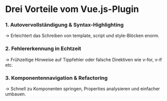 # Drei Vorteile vom Vue.js-Plugin

### 1. Autovervollständigung & Syntax-Highlighting
&rarr; Erleichtert das Schreiben von template, script und style-Blöcken enorm.

### 2. Fehlererkennung in Echtzeit
&rarr; Frühzeitige Hinweise auf Tippfehler oder falsche Direktiven wie v-for, v-if etc.

### 3. Komponentennavigation & Refactoring
&rarr; Schnell zu Komponenten springen, Properties analysieren und einfacher umbauen.
